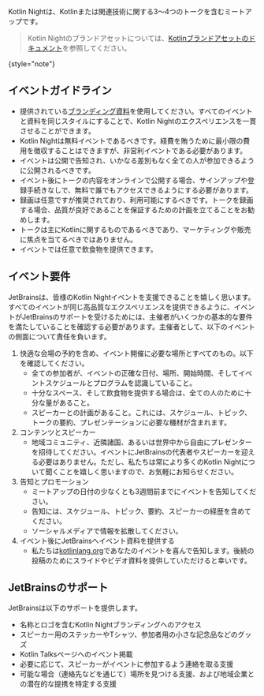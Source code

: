 [//]: # (title: Kotlin Night ガイドライン)

Kotlin Nightは、Kotlinまたは関連技術に関する3〜4つのトークを含むミートアップです。

> Kotlin Nightのブランドアセットについては、[Kotlinブランドアセットのドキュメント](kotlin-brand-assets.md#kotlin-night-brand-assets)を参照してください。
> 
{style="note"}

## イベントガイドライン

* 提供されている[ブランディング資料](kotlin-brand-assets.md#kotlin-night-brand-assets)を使用してください。すべてのイベントと資料を同じスタイルにすることで、Kotlin Nightのエクスペリエンスを一貫させることができます。
* Kotlin Nightは無料イベントであるべきです。経費を賄うために最小限の費用を徴収することはできますが、非営利イベントである必要があります。
* イベントは公開で告知され、いかなる差別もなく全ての人が参加できるように公開されるべきです。
* イベント後にトークの内容をオンラインで公開する場合、サインアップや登録手続きなしで、無料で誰でもアクセスできるようにする必要があります。
* 録画は任意ですが推奨されており、利用可能にするべきです。トークを録画する場合、品質が良好であることを保証するための計画を立てることをお勧めします。
* トークは主にKotlinに関するものであるべきであり、マーケティングや販売に焦点を当てるべきではありません。
* イベントでは任意で飲食物を提供できます。

## イベント要件

JetBrainsは、皆様のKotlin Nightイベントを支援できることを嬉しく思います。すべてのイベントが同じ高品質なエクスペリエンスを提供できるように、イベントがJetBrainsのサポートを受けるためには、主催者がいくつかの基本的な要件を満たしていることを確認する必要があります。主催者として、以下のイベントの側面について責任を負います。

1.  快適な会場の予約を含め、イベント開催に必要な場所とすべてのもの。以下を確認してください。
    * 全ての参加者が、イベントの正確な日付、場所、開始時間、そしてイベントスケジュールとプログラムを認識していること。
    * 十分なスペース、そして飲食物を提供する場合は、全ての人のために十分な量があること。
    * スピーカーとの計画があること。これには、スケジュール、トピック、トークの要約、プレゼンテーションに必要な機材が含まれます。
2.  コンテンツとスピーカー
    * 地域コミュニティ、近隣諸国、あるいは世界中から自由にプレゼンターを招待してください。イベントにJetBrainsの代表者やスピーカーを迎える必要はありません。ただし、私たちは常により多くのKotlin Nightについて聞くことを嬉しく思いますので、お気軽にお知らせください。
3.  告知とプロモーション
    * ミートアップの日付の少なくとも3週間前までにイベントを告知してください。
    * 告知には、スケジュール、トピック、要約、スピーカーの経歴を含めてください。
    * ソーシャルメディアで情報を拡散してください。
4.  イベント後にJetBrainsへイベント資料を提供する
    * 私たちは[kotlinlang.org](https://kotlinlang.org/community/talks.html)であなたのイベントを喜んで告知します。後続の投稿のためにスライドやビデオ資料を提供していただけると幸いです。

## JetBrainsのサポート

JetBrainsは以下のサポートを提供します。

* 名称とロゴを含むKotlin Nightブランディングへのアクセス
* スピーカー用のステッカーやTシャツ、参加者用の小さな記念品などのグッズ
* Kotlin Talksページへのイベント掲載
* 必要に応じて、スピーカーがイベントに参加するよう連絡を取る支援
* 可能な場合（連絡先などを通じて）場所を見つける支援、および地域企業との潜在的な提携を特定する支援